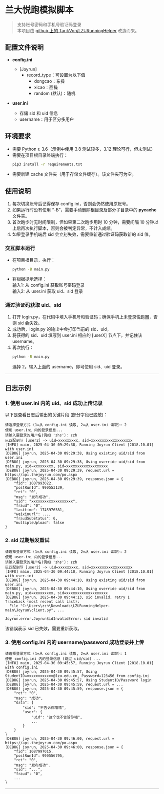 # 兰大悦跑模拟脚本

> 支持账号密码和手机号验证码登录  
> 本项目由 [github 上的 TarikVon/LZURunningHelper](https://github.com/TarikVon/LZURunningHelper) 改造而来。  

## 配置文件说明

- **config.ini**  
  - [Joyrun]  
    - record_type：可设置为以下值  
      - dongcao：东操  
      - xicao：西操  
      - random (默认)：随机  

- **user.ini**  
  - 存储 sid 和 uid 信息  
  - username：用于区分多用户  

## 环境要求

- 需要 Python ≥ 3.6（示例中使用 3.8 测试较多，3.12 理论可行，但未测试）  
- 需要在项目根目录终端执行：  
  ```bash
  pip3 install -r requirements.txt
  ```  
- 需要新建 cache 文件夹（用于存储文件缓存）。该文件夹可为空。  

## 使用说明

1. 每次切换账号后记得保存 config.ini，否则会仍然使用原账号。  
2. 如果运行时没有使用 “-B”，需要手动删除根目录及部分子目录中的 __pycache__ 文件夹。  
3. 首次跑步时无时间限制，但如果第二次跑步用时 10 分钟，需要间隔 10 分钟以上后再次执行脚本，否则会被判定异常，不计入成绩。  
4. 如果登录手机端后 sid 会立刻失效，需要重新通过验证码获取新的 sid 值。

### 交互脚本运行

- 在项目根目录，执行：  
  ```bash
  python -B main.py
  ```  
- 将根据提示选择：  
  输入1: 从 config.ini 获取账号密码登录  
  输入2: 从 user.ini 获取 uid、sid 登录  

### 通过验证码获取 uid、sid

1. 打开 login.py，在代码中填入手机号和验证码；确保手机上未登录悦跑圈，否则 sid 会失效。  
2. 成功后，login.py 的输出中会打印当前的 sid、uid。  
3. 将获得的 sid、uid 填写到 user.ini 相应的 [userX] 节点下，并记住该 username。  
4. 再次执行：  
   ```bash
   python -B main.py
   ```
   选择 2，输入上面的 username，即可使用 sid、uid 登录。

---

## 日志示例

### 1. 使用 user.ini 内的 uid、sid 成功上传记录

以下是查看日志后输出的关键片段 (部分字段已脱敏)：

```plaintext
请选择登录方式 (1=从 config.ini 读取, 2=从 user.ini 读取): 2
使用 user.ini 内的登录信息...
请输入要登录的用户名(例如 'zhs'): zzh
已匹配到节 [user2] -> uid=xxxxxxxxx, sid=xxxxxxxxxxxxxxxxxxx
[INFO] main, 2025-04-30 09:29:38, Running Joyrun Client [2018.10.01] with user.ini
[DEBUG] joyrun, 2025-04-30 09:29:38, Using existing uid/sid from user.ini
[DEBUG] joyrun, 2025-04-30 09:29:38, Using override uid/sid from main.py, uid=xxxxxxxxx, sid=xxxxxxxxxxxxxxxxxxx
[DEBUG] joyrun, 2025-04-30 09:29:39, request.url = https://api.thejoyrun.com/po.aspx
[DEBUG] joyrun, 2025-04-30 09:29:39, response.json = {
    "fid": 1087993022,
    "postRunId": 990553139,
    "ret": "0",
    "msg": "发布成功",
    "sid": "xxxxxxxxxxxxxxxxxxx",
    "fraud": "0",
    "lasttime": 1745976581,
    "weixinurl": ...,
    "fraudSubStatus": 0,
    "multipleUpload": false
}
```

### 2. sid 过期触发重试

```plaintext
请选择登录方式 (1=从 config.ini 读取, 2=从 user.ini 读取): 2
使用 user.ini 内的登录信息...
请输入要登录的用户名(例如 'zhs'): zzh
已匹配到节 [user2] -> uid=xxxxxxxxx, sid=xxxxxxxxxxxxxxxxxxx
[INFO] main, 2025-04-30 09:44:10, Running Joyrun Client [2018.10.01] with user.ini
[DEBUG] joyrun, 2025-04-30 09:44:10, Using existing uid/sid from user.ini
[DEBUG] joyrun, 2025-04-30 09:44:10, Using override uid/sid from main.py, uid=xxxxxxxxx, sid=xxxxxxxxxxxxxxxxxxx
[DEBUG] joyrun, 2025-04-30 09:44:13, sid invalid, retry 1
Traceback (most recent call last):
  File "C:\Users\zzh\Downloads\LZURunningHelper-main\Joyrun\client.py", ...
    ...
Joyrun.error.JoyrunSidInvalidError: sid invalid
```

该错误表示 sid 已失效，需要重新获取。

### 3. 使用 config.ini 内的 username/password 成功登录并上传

```plaintext
请选择登录方式 (1=从 config.ini 读取, 2=从 user.ini 读取): 1
使用 config.ini 内的登录信息 (跳过 uid/sid) ...
[INFO] main, 2025-04-30 09:45:57, Running Joyrun Client [2018.10.01] with config.ini
[DEBUG] joyrun, 2025-04-30 09:45:57, Using StudentID=xxxxxxxxxxxx@lzu.edu.cn, Password=123456 from config.ini
[DEBUG] joyrun, 2025-04-30 09:45:57, Using StudentID/Password login
[DEBUG] joyrun, 2025-04-30 09:45:59, request.url = ...
[DEBUG] joyrun, 2025-04-30 09:45:59, response.json = {
    "ret": "0",
    "msg": "成功",
    "data": {
        "sid": "不告诉你嘻嘻",
        "user": {
            "uid": "这个也不告诉你喵",
            ...
        }
    }
}
[DEBUG] joyrun, 2025-04-30 09:46:00, request.url = https://api.thejoyrun.com/po.aspx
[DEBUG] joyrun, 2025-04-30 09:46:00, response.json = {
    "fid": 1087997015,
    "postRunId": 990556795,
    "ret": "0",
    "msg": "发布成功",
    "sid": "...",
    "fraud": "0",
    ...
}
```

---
